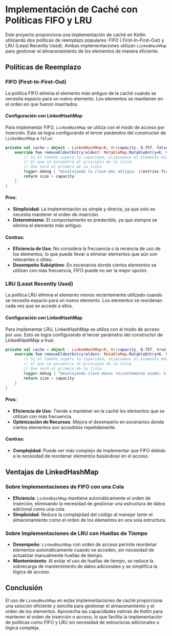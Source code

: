 # Implementación de Caché con Políticas FIFO y LRU

Este proyecto proporciona una implementación de caché en Kotlin utilizando dos políticas de reemplazo populares: FIFO (
First-In-First-Out) y LRU (Least Recently Used). Ambas implementaciones utilizan `LinkedHashMap` para gestionar el
almacenamiento de los elementos de manera eficiente.

## Políticas de Reemplazo

### FIFO (First-In-First-Out)

La política FIFO elimina el elemento más antiguo de la caché cuando se necesita espacio para un nuevo elemento. Los
elementos se mantienen en el orden en que fueron insertados.

#### Configuración con LinkedHashMap

Para implementar FIFO, `LinkedHashMap` se utiliza con el modo de acceso por inserción. Esto se logra configurando el
tercer parámetro del constructor de `LinkedHashMap` a `false`:

```kotlin
private val cache = object : LinkedHashMap<K, V>(capacity, 0.75f, false) {
    override fun removeEldestEntry(eldest: MutableMap.MutableEntry<K, V>?): Boolean {
        // Si el tamaño supera la capacidad, eliminamos el elemento más antiguo en insertarse, es decir
        // el que se encuentra al principio de la lista
        // Que será el primero de la lista
        logger.debug { "Desalojando la clave más antigua: ${entries.first().key}" }
        return size > capacity
    }
}
```

#### Pros:

- **Simplicidad**: La implementación es simple y directa, ya que solo se necesita mantener el orden de inserción.
- **Determinismo**: El comportamiento es predecible, ya que siempre se elimina el elemento más antiguo.

#### Contras:

- **Eficiencia de Uso**: No considera la frecuencia o la recencia de uso de los elementos, lo que puede llevar a
  eliminar elementos que aún son relevantes o útiles.
- **Desempeño Subóptimo**: En escenarios donde ciertos elementos se utilizan con más frecuencia, FIFO puede no ser la
  mejor opción.

### LRU (Least Recently Used)

La política LRU elimina el elemento menos recientemente utilizado cuando se necesita espacio para un nuevo elemento. Los
elementos se reordenan cada vez que se accede a ellos.

#### Configuración con LinkedHashMap

Para implementar LRU, LinkedHashMap se utiliza con el modo de acceso por uso. Esto se logra configurando el tercer
parámetro del constructor de LinkedHashMap a true:

```kotlin
private val cache = object : LinkedHashMap<K, V>(capacity, 0.75f, true) {
    override fun removeEldestEntry(eldest: MutableMap.MutableEntry<K, V>?): Boolean {
        // Si el tamaño supera la capacidad, eliminamos el elemento más antiguo, es decir
        // el que se encuentra al principio de la lista
        // Que será el primero de la lista
        logger.debug { "Desalojando clave menos recientemente usada: ${entries.first().key}" }
        return size > capacity
    }
}
```

#### Pros:

- **Eficiencia de Uso**: Tiende a mantener en la caché los elementos que se utilizan con más frecuencia.
- **Optimización de Recursos**: Mejora el desempeño en escenarios donde ciertos elementos son accedidos repetidamente.

#### Contras:

- **Complejidad**: Puede ser más complejo de implementar que FIFO debido a la necesidad de reordenar elementos basándose
  en el acceso.

## Ventajas de LinkedHashMap

### Sobre Implementaciones de FIFO con una Cola

- **Eficiencia**: `LinkedHashMap` mantiene automáticamente el orden de inserción, eliminando la necesidad de gestionar
  una estructura de datos adicional como una cola.
- **Simplicidad**: Reduce la complejidad del código al manejar tanto el almacenamiento como el orden de los elementos en
  una sola estructura.

### Sobre Implementaciones de LRU con Huellas de Tiempo

- **Desempeño**: `LinkedHashMap` con orden de acceso permite reordenar elementos automáticamente cuando se acceden, sin
  necesidad de actualizar manualmente huellas de tiempo.
- **Mantenimiento**: Al evitar el uso de huellas de tiempo, se reduce la sobrecarga de mantenimiento de datos
  adicionales y se simplifica la lógica de acceso.

## Conclusión

El uso de `LinkedHashMap` en estas implementaciones de caché proporciona una solución eficiente y sencilla para
gestionar el almacenamiento y el orden de los elementos. Aprovecha las capacidades nativas de Kotlin para mantener el
orden de inserción o acceso, lo que facilita la implementación de políticas como FIFO y LRU sin necesidad de estructuras
adicionales o lógica compleja.
